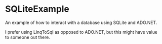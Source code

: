 # SQLiteExample

An example of how to interact with a database using SQLite and ADO.NET.

I prefer using LinqToSql as opposed to ADO.NET, but this might have value to someone out there.
